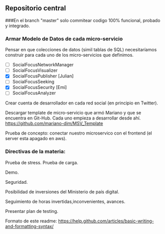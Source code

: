 ## Repositorio central
###En el branch "master" solo commitear codigo 100% funcional, probado y integrado.

### Armar Modelo de Datos de cada micro-servicio

Pensar en que colecciones de datos (simil tablas de SQL) necesitaríamos construir para cada uno de los micro-servicios que definimos. 

- [ ] SocialFocusNetworkManager
- [ ] SocialFocusVisualizer
- [x] SocialFocusPublisher [Julian]
- [ ] SocialFocusSeeking
- [x] SocialFocusSecurity [Emi]
- [ ] SocialFocusAnalyzer

Crear cuenta de desarrollador en cada red social (en principio en Twitter).

Descargar template de micro-servicio que armó Mariano y que se encuentra en Git-Hub. Cada uno empieza a desarrollar desde ahí. https://github.com/mariano-dim/MSV_Template

Prueba de concepto: conectar nuestro microservico con el frontend (el server esta apagado en aws).

### Directivas de la materia:

Prueba de stress.
Prueba de carga.

Demo.

Seguridad.

Posibilidad de inversiones del Ministerio de país digital.

Seguimiento de horas invertidas,inconvenientes, avances.

Presentar plan de testing.

Formato de este readme:
https://help.github.com/articles/basic-writing-and-formatting-syntax/
